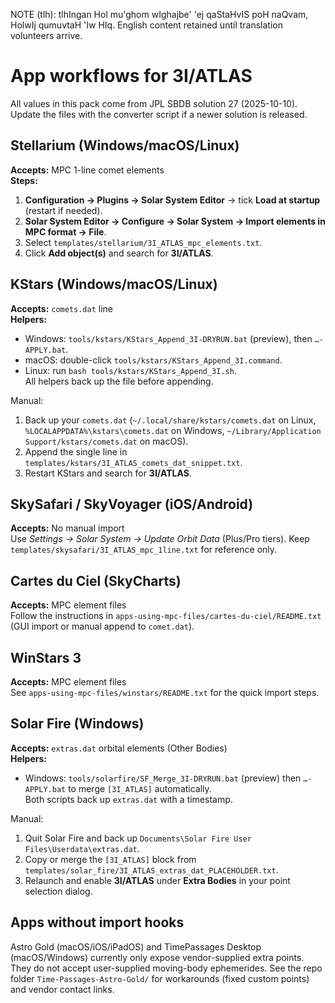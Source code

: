 NOTE (tlh): tlhIngan Hol mu'ghom wIghajbe' 'ej qaStaHvIS poH naQvam, HolwIj qumuvtaH 'Iw HIq. English content retained until translation volunteers arrive.

# App workflows for 3I/ATLAS

All values in this pack come from JPL SBDB solution 27 (2025-10-10). Update the
files with the converter script if a newer solution is released.

## Stellarium (Windows/macOS/Linux)

**Accepts:** MPC 1-line comet elements  
**Steps:**
1. **Configuration → Plugins → Solar System Editor** → tick **Load at startup** (restart if needed).  
2. **Solar System Editor → Configure → Solar System → Import elements in MPC format → File**.  
3. Select `templates/stellarium/3I_ATLAS_mpc_elements.txt`.  
4. Click **Add object(s)** and search for **3I/ATLAS**.

## KStars (Windows/macOS/Linux)

**Accepts:** `comets.dat` line  
**Helpers:**
- Windows: `tools/kstars/KStars_Append_3I-DRYRUN.bat` (preview), then `…-APPLY.bat`.  
- macOS: double-click `tools/kstars/KStars_Append_3I.command`.  
- Linux: run `bash tools/kstars/KStars_Append_3I.sh`.  
All helpers back up the file before appending.

Manual:
1. Back up your `comets.dat` (`~/.local/share/kstars/comets.dat` on Linux, `%LOCALAPPDATA%\kstars\comets.dat` on Windows, `~/Library/Application Support/kstars/comets.dat` on macOS).  
2. Append the single line in `templates/kstars/3I_ATLAS_comets_dat_snippet.txt`.  
3. Restart KStars and search for **3I/ATLAS**.

## SkySafari / SkyVoyager (iOS/Android)

**Accepts:** No manual import  
Use *Settings → Solar System → Update Orbit Data* (Plus/Pro tiers). Keep
`templates/skysafari/3I_ATLAS_mpc_1line.txt` for reference only.

## Cartes du Ciel (SkyCharts)

**Accepts:** MPC element files  
Follow the instructions in `apps-using-mpc-files/cartes-du-ciel/README.txt`
(GUI import or manual append to `comet.dat`).

## WinStars 3

**Accepts:** MPC element files  
See `apps-using-mpc-files/winstars/README.txt` for the quick import steps.

## Solar Fire (Windows)

**Accepts:** `extras.dat` orbital elements (Other Bodies)  
**Helpers:**
- Windows: `tools/solarfire/SF_Merge_3I-DRYRUN.bat` (preview) then `…-APPLY.bat` to merge `[3I_ATLAS]` automatically.  
Both scripts back up `extras.dat` with a timestamp.

Manual:
1. Quit Solar Fire and back up `Documents\Solar Fire User Files\Userdata\extras.dat`.  
2. Copy or merge the `[3I_ATLAS]` block from `templates/solar_fire/3I_ATLAS_extras_dat_PLACEHOLDER.txt`.  
3. Relaunch and enable **3I/ATLAS** under **Extra Bodies** in your point selection dialog.

## Apps without import hooks

Astro Gold (macOS/iOS/iPadOS) and TimePassages Desktop (macOS/Windows) currently
only expose vendor-supplied extra points. They do not accept user-supplied
moving-body ephemerides. See the repo folder `Time-Passages-Astro-Gold/` for
workarounds (fixed custom points) and vendor contact links.
